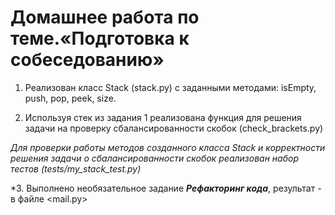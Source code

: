 # Домашнее работа по теме.«Подготовка к собеседованию»


1. Реализован класс Stack  (stack.py) с заданными методами:
isEmpty, push, pop, peek, size.

2. Используя стек из задания 1 реализована функция для решения задачи 
на проверку сбалансированности скобок (check_brackets.py)

_Для проверки работы методов созданного класса Stack 
и корректности решения задачи о сбалансированности скобок
реализован набор тестов (tests/my_stack_test.py)_

*3. Выполнено необязательное задание ___Рефакторинг кода___, результат - в файле <mail.py>

